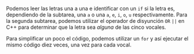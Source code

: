 Podemos leer las letras una a una e identificar con un `if` si la letra es, dependiendo de la subtarea, una `a` o una `a`, `e`, `i`, `o`, `u` respectivamente. Para la segunda subtarea, podemos utilizar el operador de disyunción `OR` `||` en C++ para determinar que la letra sea *alguna* de las cinco vocales.

Para simplificar un poco el código, podemos utilizar un `for` y así ejecutar el mismo código diez veces, una vez para cada vocal. 